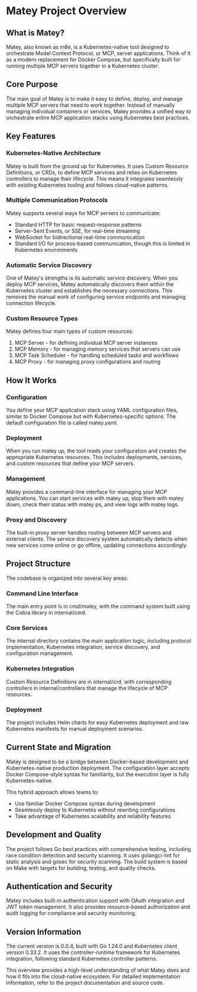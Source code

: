 # Matey Project Overview

## What is Matey?

Matey, also known as m8e, is a Kubernetes-native tool designed to orchestrate Model Context Protocol, or MCP, server applications. Think of it as a modern replacement for Docker Compose, but specifically built for running multiple MCP servers together in a Kubernetes cluster.

## Core Purpose

The main goal of Matey is to make it easy to define, deploy, and manage multiple MCP servers that need to work together. Instead of manually managing individual containers or services, Matey provides a unified way to orchestrate entire MCP application stacks using Kubernetes best practices.

## Key Features

### Kubernetes-Native Architecture
Matey is built from the ground up for Kubernetes. It uses Custom Resource Definitions, or CRDs, to define MCP services and relies on Kubernetes controllers to manage their lifecycle. This means it integrates seamlessly with existing Kubernetes tooling and follows cloud-native patterns.

### Multiple Communication Protocols
Matey supports several ways for MCP servers to communicate:
- Standard HTTP for basic request-response patterns
- Server-Sent Events, or SSE, for real-time streaming
- WebSocket for bidirectional real-time communication
- Standard I/O for process-based communication, though this is limited in Kubernetes environments

### Automatic Service Discovery
One of Matey's strengths is its automatic service discovery. When you deploy MCP services, Matey automatically discovers them within the Kubernetes cluster and establishes the necessary connections. This removes the manual work of configuring service endpoints and managing connection lifecycle.

### Custom Resource Types
Matey defines four main types of custom resources:
1. MCP Server - for defining individual MCP server instances
2. MCP Memory - for managing memory services that servers can use
3. MCP Task Scheduler - for handling scheduled tasks and workflows
4. MCP Proxy - for managing proxy configurations and routing

## How It Works

### Configuration
You define your MCP application stack using YAML configuration files, similar to Docker Compose but with Kubernetes-specific options. The default configuration file is called matey.yaml.

### Deployment
When you run matey up, the tool reads your configuration and creates the appropriate Kubernetes resources. This includes deployments, services, and custom resources that define your MCP servers.

### Management
Matey provides a command-line interface for managing your MCP applications. You can start services with matey up, stop them with matey down, check their status with matey ps, and view logs with matey logs.

### Proxy and Discovery
The built-in proxy server handles routing between MCP servers and external clients. The service discovery system automatically detects when new services come online or go offline, updating connections accordingly.

## Project Structure

The codebase is organized into several key areas:

### Command Line Interface
The main entry point is in cmd/matey, with the command system built using the Cobra library in internal/cmd.

### Core Services
The internal directory contains the main application logic, including protocol implementation, Kubernetes integration, service discovery, and configuration management.

### Kubernetes Integration
Custom Resource Definitions are in internal/crd, with corresponding controllers in internal/controllers that manage the lifecycle of MCP resources.

### Deployment
The project includes Helm charts for easy Kubernetes deployment and raw Kubernetes manifests for manual deployment scenarios.

## Current State and Migration

Matey is designed to be a bridge between Docker-based development and Kubernetes-native production deployment. The configuration layer accepts Docker Compose-style syntax for familiarity, but the execution layer is fully Kubernetes-native.

This hybrid approach allows teams to:
- Use familiar Docker Compose syntax during development
- Seamlessly deploy to Kubernetes without rewriting configurations
- Take advantage of Kubernetes scalability and reliability features

## Development and Quality

The project follows Go best practices with comprehensive testing, including race condition detection and security scanning. It uses golangci-lint for static analysis and gosec for security scanning. The build system is based on Make with targets for building, testing, and quality checks.

## Authentication and Security

Matey includes built-in authentication support with OAuth integration and JWT token management. It also provides resource-based authorization and audit logging for compliance and security monitoring.

## Version Information

The current version is 0.0.4, built with Go 1.24.0 and Kubernetes client version 0.33.2. It uses the controller-runtime framework for Kubernetes integration, following standard Kubernetes controller patterns.

This overview provides a high-level understanding of what Matey does and how it fits into the cloud-native ecosystem. For detailed implementation information, refer to the project documentation and source code.